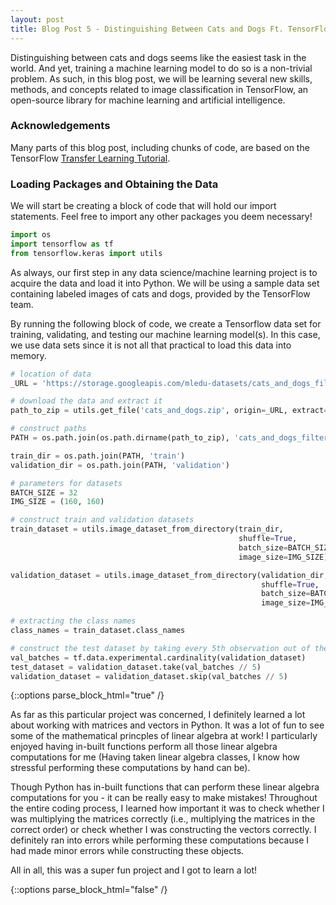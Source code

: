 ```yaml
---
layout: post
title: Blog Post 5 - Distinguishing Between Cats and Dogs Ft. TensorFlow
---
```

Distinguishing between cats and dogs seems like the easiest task in the world. And yet, training a machine learning model to do so is a non-trivial problem. As such, in this blog post, we will be learning several new skills, methods, and concepts related to image classification in TensorFlow, an open-source library for machine learning and artificial intelligence. 

### Acknowledgements
Many parts of this blog post, including chunks of code, are based on the TensorFlow [Transfer Learning Tutorial](https://www.tensorflow.org/tutorials/images/transfer_learning). 

### Loading Packages and Obtaining the Data
We will start be creating a block of code that will hold our import statements. Feel free to import any other packages you deem necessary!
```python
import os
import tensorflow as tf
from tensorflow.keras import utils
```
As always, our first step in any data science/machine learning project is to acquire the data and load it into Python. We will be using a sample data set containing labeled images of cats and dogs, provided by the TensorFlow team.

By running the following block of code, we create a Tensorflow data set for training, validating, and testing our machine learning model(s). In this case, we use data sets since it is not all that practical to load this data into memory. 
```python
# location of data
_URL = 'https://storage.googleapis.com/mledu-datasets/cats_and_dogs_filtered.zip'

# download the data and extract it
path_to_zip = utils.get_file('cats_and_dogs.zip', origin=_URL, extract=True)

# construct paths
PATH = os.path.join(os.path.dirname(path_to_zip), 'cats_and_dogs_filtered')

train_dir = os.path.join(PATH, 'train')
validation_dir = os.path.join(PATH, 'validation')

# parameters for datasets
BATCH_SIZE = 32
IMG_SIZE = (160, 160)

# construct train and validation datasets 
train_dataset = utils.image_dataset_from_directory(train_dir,
                                                   shuffle=True,
                                                   batch_size=BATCH_SIZE,
                                                   image_size=IMG_SIZE)

validation_dataset = utils.image_dataset_from_directory(validation_dir,
                                                        shuffle=True,
                                                        batch_size=BATCH_SIZE,
                                                        image_size=IMG_SIZE)

# extracting the class names
class_names = train_dataset.class_names

# construct the test dataset by taking every 5th observation out of the validation dataset
val_batches = tf.data.experimental.cardinality(validation_dataset)
test_dataset = validation_dataset.take(val_batches // 5)
validation_dataset = validation_dataset.skip(val_batches // 5)
```


{::options parse_block_html="true" /}
<div class="gave-help">
As far as this particular project was concerned, I definitely learned a lot about working with matrices and vectors in Python. It was a lot of fun to see some of the mathematical princples of linear algebra at work! I particularly enjoyed having in-built functions perform all those linear algebra computations for me (Having taken linear algebra classes, I know how stressful performing these computations by hand can be). 

Though Python has in-built functions that can perform these linear algebra computations for you - it can be really easy to make mistakes! Throughout the entire coding process, I learned how important it was to check whether I was multiplying the matrices correctly (i.e., multiplying the matrices in the correct order) or check whether I was constructing the vectors correctly. I definitely ran into errors while performing these computations because I had made minor errors while constructing these objects. 

All in all, this was a super fun project and I got to learn a lot!
</div>
{::options parse_block_html="false" /}
